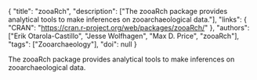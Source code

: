 {
  "title": "zooaRch",
  "description": ["The zooaRch package provides analytical tools to make inferences on zooarchaeological data."],
  "links": {
    "CRAN": "https://cran.r-project.org/web/packages/zooaRch/"
  },
  "authors": ["Erik Otarola-Castillo", "Jesse Wolfhagen", "Max D. Price", "zooaRch"],
  "tags": ["Zooarchaeology"],
  "doi": null
}

<!-- Generated by csv2md.R – do not edit by hand -->

The zooaRch package provides analytical tools to make inferences on zooarchaeological data.